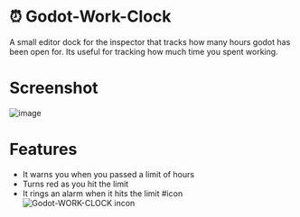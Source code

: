 # ⏰ Godot-Work-Clock
A small editor dock for the inspector that tracks how many hours godot has been open for. Its useful for tracking how much time you spent working.
# Screenshot
![image](https://github.com/emanvidmaker/Work-Clock/assets/16447282/55893635-1ae5-45ef-9823-2267d7ab0d90)
# Features
* It warns you when you passed a limit of hours
* Turns red as you hit the limit
* It rings an alarm when it hits the limit
#icon
![Godot-WORK-CLOCK incon](https://github.com/emanvidmaker/Godot-Work-Clock/assets/16447282/37758e8d-a169-414d-aea9-4635e5443f7e)
